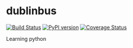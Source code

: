 # dublinbus
[![Build Status](https://travis-ci.org/vasyl-purchel/dublinbus.svg)](https://travis-ci.org/vasyl-purchel/dublinbus)
[![PyPI version](https://badge.fury.io/py/dublinbus.svg)](http://badge.fury.io/py/dublinbus)
[![Coverage Status](https://coveralls.io/repos/vasyl-purchel/dublinbus/badge.svg)](https://coveralls.io/r/vasyl-purchel/dublinbus)


Learning python